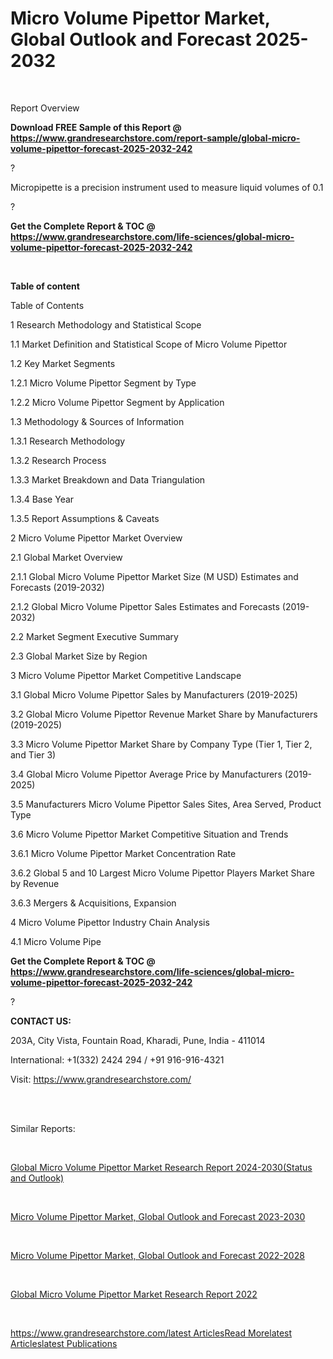 <h1>Micro Volume Pipettor Market, Global Outlook and Forecast 2025-2032</h1><br/><p>Report Overview</p>
 
 
 
 <div><b>Download FREE Sample of this Report @ <a href="https://www.grandresearchstore.com/report-sample/global-micro-volume-pipettor-forecast-2025-2032-242">https://www.grandresearchstore.com/report-sample/global-micro-volume-pipettor-forecast-2025-2032-242</a></b></div>
 
 
 
 <p>? </p>
 
 
 
 <p>Micropipette is a precision instrument used to measure liquid volumes of 0.1</p>
 
 
 
 <p>? </p>
 
 
 
 <div><b>Get the Complete Report & TOC @ <a href="https://www.grandresearchstore.com/life-sciences/global-micro-volume-pipettor-forecast-2025-2032-242">https://www.grandresearchstore.com/life-sciences/global-micro-volume-pipettor-forecast-2025-2032-242</a></b></div>
 
 
 
 <p><br />
 
 <b>Table of content</b></p>
 
 
 
 <p>Table of Contents<br />
 
 1 Research Methodology and Statistical Scope<br />
 
 1.1 Market Definition and Statistical Scope of Micro Volume Pipettor<br />
 
 1.2 Key Market Segments<br />
 
 1.2.1 Micro Volume Pipettor Segment by Type<br />
 
 1.2.2 Micro Volume Pipettor Segment by Application<br />
 
 1.3 Methodology & Sources of Information<br />
 
 1.3.1 Research Methodology<br />
 
 1.3.2 Research Process<br />
 
 1.3.3 Market Breakdown and Data Triangulation<br />
 
 1.3.4 Base Year<br />
 
 1.3.5 Report Assumptions & Caveats<br />
 
 2 Micro Volume Pipettor Market Overview<br />
 
 2.1 Global Market Overview<br />
 
 2.1.1 Global Micro Volume Pipettor Market Size (M USD) Estimates and Forecasts (2019-2032)<br />
 
 2.1.2 Global Micro Volume Pipettor Sales Estimates and Forecasts (2019-2032)<br />
 
 2.2 Market Segment Executive Summary<br />
 
 2.3 Global Market Size by Region<br />
 
 3 Micro Volume Pipettor Market Competitive Landscape<br />
 
 3.1 Global Micro Volume Pipettor Sales by Manufacturers (2019-2025)<br />
 
 3.2 Global Micro Volume Pipettor Revenue Market Share by Manufacturers (2019-2025)<br />
 
 3.3 Micro Volume Pipettor Market Share by Company Type (Tier 1, Tier 2, and Tier 3)<br />
 
 3.4 Global Micro Volume Pipettor Average Price by Manufacturers (2019-2025)<br />
 
 3.5 Manufacturers Micro Volume Pipettor Sales Sites, Area Served, Product Type<br />
 
 3.6 Micro Volume Pipettor Market Competitive Situation and Trends<br />
 
 3.6.1 Micro Volume Pipettor Market Concentration Rate<br />
 
 3.6.2 Global 5 and 10 Largest Micro Volume Pipettor Players Market Share by Revenue<br />
 
 3.6.3 Mergers & Acquisitions, Expansion<br />
 
 4 Micro Volume Pipettor Industry Chain Analysis<br />
 
 4.1 Micro Volume Pipe</p>
 
 
 
 <div><b>Get the Complete Report & TOC @ <a href="https://www.grandresearchstore.com/life-sciences/global-micro-volume-pipettor-forecast-2025-2032-242">https://www.grandresearchstore.com/life-sciences/global-micro-volume-pipettor-forecast-2025-2032-242</a></b></div>
 
 
 
 <p>? </p>
 
 
 
 <p><b>CONTACT US:</b><br />
 
 203A, City Vista, Fountain Road, Kharadi, Pune, India - 411014<br />
 
 International: +1(332) 2424 294 / +91 916-916-4321<br />
 
 Visit: <a href="https://www.grandresearchstore.com/">https://www.grandresearchstore.com/</a><br />
 
 <br />
 
 <br />
 
 Similar Reports:<br />
 
 <br />
 
 <a href="https://www.grandresearchstore.com/life-sciences/global-micro-volume-pipettor-2024-2030-149">Global Micro Volume Pipettor Market Research Report 2024-2030(Status and Outlook)</a><br />
 
 <br />
 
 <a href="https://www.grandresearchstore.com/life-sciences/global-micro-volume-pipettor-forecast-2023-2030-316">Micro Volume Pipettor Market, Global Outlook and Forecast 2023-2030</a><br />
 
 <br />
 
 <a href="https://www.grandresearchstore.com/life-sciences/global-micro-volume-pipettor-forecast-2022-2028-580">Micro Volume Pipettor Market, Global Outlook and Forecast 2022-2028</a><br />
 
 <br />
 
 <a href="https://www.grandresearchstore.com/life-sciences/global-micro-volume-pipettor-2022-793">Global Micro Volume Pipettor Market Research Report 2022</a><br />
 
 <br />
 
 <a href="https://gyeongbokgung.com">https://www.grandresearchstore.com/</a><a href="https://hallyeomaritime.com">latest Articles</a><a href="https://jingwansa.com">Read More</a><a href="https://nguoiviet.jp/">latest Articles</a><a href="https://www.intelmarketresearch.com/">latest Publications</a></p>